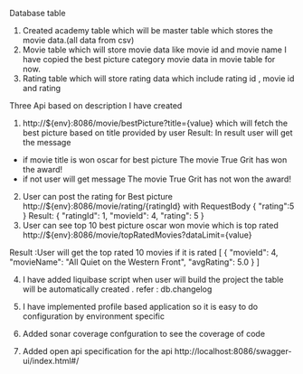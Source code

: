 Database table

1. Created academy table which will be master table which stores the movie data.(all data from csv)
2. Movie table which will store movie data like movie id and movie name
   I have copied the best picture category movie data in movie table for now.
3. Rating table which will store rating data which include rating id , movie id and rating

Three Api based on description I have created

1. http://${env}:8086/movie/bestPicture?title={value}
   which will fetch the best picture based on title provided by user
   Result: In result user will get the message

* if movie title is won oscar for best picture
  The movie True Grit has won the award!
* if not user will get message
  The movie True Grit has not won the award!

2. User can post the rating for Best picture
   http://${env}:8086/movie/rating/{ratingId}
   with RequestBody
   {
   "rating":5
   }
   Result: {
   "ratingId": 1,
   "movieId": 4,
   "rating": 5
   }
3. User can see top 10 best picture oscar won movie which is top rated
   http://${env}:8086/movie/topRatedMovies?dataLimit={value}

Result :User will get the top rated 10 movies if it is rated
[
{
"movieId": 4,
"movieName": "All Quiet on the Western Front",
"avgRating": 5.0
}
]


4. I have added liquibase script when user will build the project the table will be automatically created .
refer : db.changelog 

5. I have implemented profile based application so it is easy to do configuration by environment specific 
6. Added sonar coverage confguration to see the coverage of code
7. Added open api specification for the api
http://localhost:8086/swagger-ui/index.html#/


